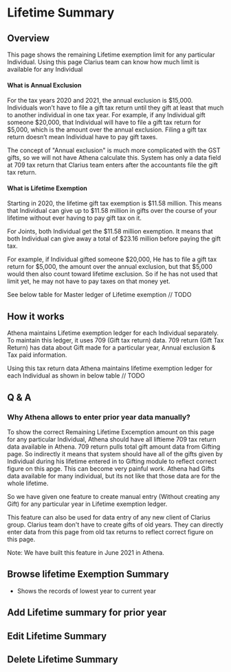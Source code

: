 # Lifetime Summary

## Overview

This page shows the remaining Lifetime exemption limit for any particular Individual. Using this page Clarius team can know how much limit is available for any Individual

#### What is Annual Exclusion

For the tax years 2020 and 2021, the annual exclusion is $15,000. Individuals won’t have to file a gift tax return until they gift at least that much to another individual in one tax year. For example, if any Individual gift someone $20,000, that Individual will have to file a gift tax return for $5,000, which is the amount over the annual exclusion. Filing a gift tax return doesn’t mean Individual have to pay gift taxes. 

The concept of "Annual exclusion" is much more complicated with the GST gifts, so we will not have Athena calculate this.  System has only a data field at 709 tax return that Clarius team enters after the accountants file the gift tax return.

#### What is Lifetime Exemption

Starting in 2020, the lifetime gift tax exemption is $11.58 million. This means that Individual can give up to $11.58 million in gifts over the course of your lifetime without ever having to pay gift tax on it. 

For Joints, both Individual get the $11.58 million exemption. It means that both Individual can give away a total of $23.16 million before paying the gift tax.

For example, if Individual gifted someone $20,000, He has to file a gift tax return for $5,000, the amount over the annual exclusion, but that $5,000 would then also count toward lifetime exclusion.  So if he has not used that limit yet, he may not have to pay taxes on that money yet.

See below table for Master ledger of Lifetime exemption // TODO



## How it works

Athena maintains Lifetime exemption ledger for each Individual separately. To maintain this ledger, it uses 709 (Gift tax return) data. 709 return (Gift Tax Return) has data about Gift made for a particular year, Annual exclusion & Tax paid information.

Using this tax return data Athena maintains lifetime exemption ledger for each Individual as shown in below table // TODO



## Q & A

### Why Athena allows to enter prior year data manually?

To show the correct Remaining Lifetime Excemption amount on this page for any particular Individual, Athena should have all liftieme 709 tax return data available in Athena. 709 return pulls total gift amount data from Gifting page. So indirectly it means that system should have all of the gifts given by Individual during his lifetime entered in to Gifting module to reflect correct figure on this apge. This can become very painful work. Athena had Gifts data available for many individual, but its not like that those data are for the whole lifetime.

So we have given one feature to create manual entry (Without creating any Gift) for any particular year in Lifetime exemption ledger.

This feature can also be used for data entry of any new client of Clarius group. Clarius team don't have to create gifts of old years. They can directly enter data from this page from old tax returns to reflect correct figure on this page.

Note: We have built this feature in June 2021 in Athena. 

## Browse lifetime Exemption Summary 

- Shows the records of lowest year to current year

## Add Lifetime summary for prior year

## Edit Lifetime Summary

## Delete Lifetime Summary